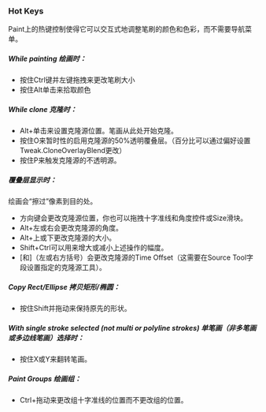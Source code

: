 ### Hot Keys

Paint上的热键控制使得它可以交互式地调整笔刷的颜色和色彩，而不需要导航菜单。

##### While painting 绘画时：

- 按住Ctrl键并左键拖拽来更改笔刷大小
- 按住Alt单击来拾取颜色

##### While clone 克隆时：

- Alt+单击来设置克隆源位置。笔画从此处开始克隆。
- 按住O来暂时性的启用克隆源的50%透明覆叠层。（百分比可以通过偏好设置Tweak.CloneOverlayBlend更改）
- 按住P来触发克隆源的不透明源。

##### 覆叠层显示时：

绘画会“擦过”像素到目的处。

- 方向键会更改克隆源位置，你也可以拖拽十字准线和角度控件或Size滑块。
- Alt+左或右会更改克隆源的角度。
- Alt+上或下更改克隆源的大小。
- Shift+Ctrl可以用来增大或减小上述操作的幅度。
- [和]（左或右方括号）会更改克隆源的Time Offset（这需要在Source Tool字段设置指定的克隆源工具）。

##### Copy Rect/Ellipse 拷贝矩形/椭圆：

- 按住Shift并拖动来保持原先的形状。

##### With single stroke selected (not multi or polyline strokes) 单笔画（非多笔画或多边线笔画）选择时：

- 按住X或Y来翻转笔画。

##### Paint Groups 绘画组：

- Ctrl+拖动来更改组十字准线的位置而不更改组的位置。

